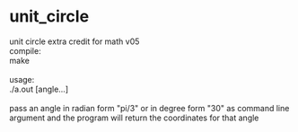 # unit_circle
unit circle extra credit for math v05<br>
compile:<br>
make<br><br>
usage:<br>
./a.out [angle...] <br><br>
pass an angle in radian form "pi/3" or in degree form "30" as command line argument and the program will return the coordinates for that angle
